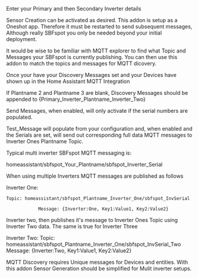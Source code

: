 Enter your Primary and then Secondary Inverter details

Sensor Creation can be activated as desired.
This addon is setup as a Oneshot app.
Therefore it must be restarted to send subsequent messages, Although really SBFspot you only be needed beyond your initial deployment.

It would be wise to be familiar with MQTT explorer to find what Topic and Messages your SBFspot is currently publishing.
You can then use this addon to match the topics and messages for MQTT dicovery.

Once your have your Discovery Messages set and your Devices have shown up in the Home Assistant MQTT Integration

If Plantname 2 and Plantname 3 are blank, Discovery Messages should be appended to {Primary_Inverter_Plantname_Inverter_Two}

Send Messages, when enabled, will only activate if the serial numbers are populated.

Test_Message will populate from your configuration and, when enabled and the Serials are set, will send out corresponding full data MQTT messages to Inverter Ones Plantname Topic.

Typical multi inverter SBFspot MQTT messaging is:

homeassistant/sbfspot_Your_Plantname/sbfspot_Inverter_Serial

When using multiple Inverters MQTT messages are published as follows

Inverter One:

```
Topic: homeassistant/sbfspot_Plantname_Inverter_One/sbfspot_InvSerial

            Message: {Inverter:One, Key1:Value1, Key2:Value2}
```

Inverter two, then publishes it's message to Inverter Ones Topic using Inverter Two data. The same is true for Inverter Three

Inverter Two:
Topic: homeassistant/sbfspot_Plantname_Inverter_One/sbfspot_InvSerial_Two
Message: {Inverter:Two, Key1:Value1, Key2:Value2}

MQTT Discovery requires Unique messages for Devices and entities.
With this addon Sensor Generation should be simplified for Mulit inverter setups.
